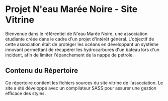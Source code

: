 # Projet N'eau Marée Noire - Site Vitrine

Bienvenue dans le référentiel de N'eau Marée Noire, une association étudiante créée dans le cadre d'un projet d'intérêt général. L'objectif de cette association était de protéger les océans en développant un système innovant permettant de récupérer les hydrocarbures d'un bateau lors d'un incident, afin de limiter l'épanchement de la nappe de pétrole.

## Contenu du Répertoire

Ce répertoire contient les fichiers sources du site vitrine de l'association. Le site a été développé avec un compilateur SASS pour assurer une gestion efficace des styles.

